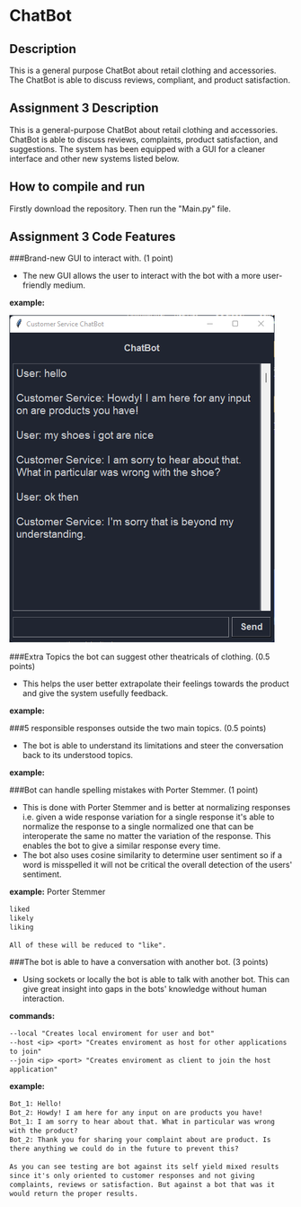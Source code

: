 # ChatBot

## Description
This is a general purpose ChatBot about retail clothing and accessories. The ChatBot is able to discuss reviews, compliant, and product satisfaction.

## Assignment 3 Description
This is a general-purpose ChatBot about retail clothing and accessories. ChatBot is able to discuss reviews, complaints, product satisfaction, and suggestions. The system has been equipped with a GUI for a cleaner interface and other new systems listed below.

## How to compile and run
Firstly download the repository. Then run the "Main.py" file.

## Assignment 3 Code Features
###Brand-new GUI to interact with. (1 point)
- The new GUI allows the user to interact with the bot with a more user-friendly medium.

**example:**

![alt text](https://github.com/Team-22-COSC-310/ChatBot/blob/main/Assets/Images/GUI%20Example.png?raw=true)

###Extra Topics the bot can suggest other theatricals of clothing. (0.5 points)
- This helps the user better extrapolate their feelings towards the product and give the system usefully feedback.
    
**example:**

###5 responsible responses outside the two main topics. (0.5 points)
- The bot is able to understand its limitations and steer the conversation back to its understood topics.
    
**example:**

###Bot can handle spelling mistakes with Porter Stemmer. (1 point)
- This is done with Porter Stemmer and is better at normalizing responses i.e. given a wide response variation for a single response it's able to normalize the response to a single normalized one that can be interoperate the same no matter the variation of the response. This enables the bot to give a similar response every time.
- The bot also uses cosine similarity to determine user sentiment so if a word is misspelled it will not be critical the overall detection of the users' sentiment.

**example:** Porter Stemmer
  
    liked
    likely 
    liking
  
    All of these will be reduced to "like".

###The bot is able to have a conversation with another bot. (3 points)
- Using sockets or locally the bot is able to talk with another bot. This can give great insight into gaps in the bots' knowledge without human interaction.

**commands:**

    --local "Creates local enviroment for user and bot"
    --host <ip> <port> "Creates enviroment as host for other applications to join"
    --join <ip> <port> "Creates enviroment as client to join the host application"

**example:**

    Bot_1: Hello!
    Bot_2: Howdy! I am here for any input on are products you have!
    Bot_1: I am sorry to hear about that. What in particular was wrong with the product?
    Bot_2: Thank you for sharing your complaint about are product. Is there anything we could do in the future to prevent this?
  
    As you can see testing are bot against its self yield mixed results since it's only oriented to customer responses and not giving complaints, reviews or satisfaction. But against a bot that was it would return the proper results.
